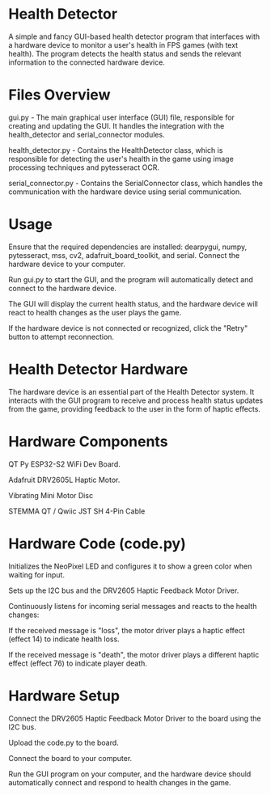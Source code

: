 # Health Detector
A simple and fancy GUI-based health detector program that interfaces with a hardware device to monitor a user's health in FPS games (with text health). The program detects the health status and sends the relevant information to the connected hardware device.

# Files Overview

gui.py - The main graphical user interface (GUI) file, responsible for creating and updating the GUI. It handles the integration with the health_detector and serial_connector modules.

health_detector.py - Contains the HealthDetector class, which is responsible for detecting the user's health in the game using image processing techniques and pytesseract OCR.

serial_connector.py - Contains the SerialConnector class, which handles the communication with the hardware device using serial communication.

# Usage

Ensure that the required dependencies are installed: dearpygui, numpy, pytesseract, mss, cv2, adafruit_board_toolkit, and serial.
Connect the hardware device to your computer.

Run gui.py to start the GUI, and the program will automatically detect and connect to the hardware device.

The GUI will display the current health status, and the hardware device will react to health changes as the user plays the game.

If the hardware device is not connected or recognized, click the "Retry" button to attempt reconnection.


# Health Detector Hardware

The hardware device is an essential part of the Health Detector system. It interacts with the GUI program to receive and process health status updates from the game, providing feedback to the user in the form of haptic effects.

# Hardware Components

QT Py ESP32-S2 WiFi Dev Board.

Adafruit DRV2605L Haptic Motor.

Vibrating Mini Motor Disc

STEMMA QT / Qwiic JST SH 4-Pin Cable

# Hardware Code (code.py)

Initializes the NeoPixel LED and configures it to show a green color when waiting for input.

Sets up the I2C bus and the DRV2605 Haptic Feedback Motor Driver.

Continuously listens for incoming serial messages and reacts to the health changes:

If the received message is "loss", the motor driver plays a haptic effect (effect 14) to indicate health loss.

If the received message is "death", the motor driver plays a different haptic effect (effect 76) to indicate player death.

# Hardware Setup

Connect the DRV2605 Haptic Feedback Motor Driver to the board using the I2C bus.

Upload the code.py to the board.

Connect the board to your computer.

Run the GUI program on your computer, and the hardware device should automatically connect and respond to health changes in the game.

